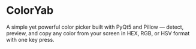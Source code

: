 # ColorYab
A simple yet powerful color picker built with PyQt5 and Pillow — detect, preview, and copy any color from your screen in HEX, RGB, or HSV format with one key press.
